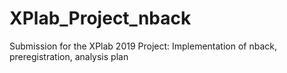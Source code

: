 # XPlab_Project_nback
Submission for the XPlab 2019 Project: Implementation of nback, preregistration, analysis plan
